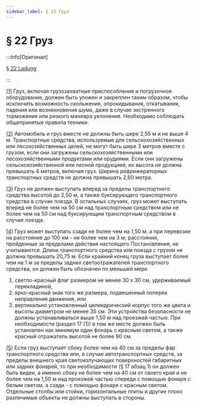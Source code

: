 ```yaml
---
sidebar_label: § 22 Груз
---
```


# § 22 Груз

:::info[Оригинал]

[§ 22 Ladung](https://www.gesetze-im-internet.de/stvo_2013/__22.html)

:::


<span id="1">[(1)](#1)</span> Груз, включая грузозахватные приспособления и погрузочное оборудование, должен быть уложен и
закреплен таким образом, чтобы исключить возможность скольжения, опрокидывания, откатывания,
падения или возникновения шума, даже в случае экстренного торможения или резкого маневра
уклонения. Необходимо соблюдать общепринятые правила техники.


<span id="2">[(2)](#2)</span> Автомобиль и груз вместе не должны быть шире 2,55 м и не выше 4 м. Транспортные средства,
используемые для сельскохозяйственных или лесохозяйственных целей, не могут быть шире 3 метров
вместе с грузом, если они загружены сельскохозяйственными или лесохозяйственными продуктами или
орудиями. Если они загружены сельскохозяйственной или лесной продукцией, их высота не должна
превышать 4 метров, включая груз. Ширина рефрижераторных транспортных средств не должна
превышать 2,60 метра.


<span id="3">[(3)](#3)</span> Груз не должен выступать вперед за пределы транспортного средства высотой до 2,50 м,
а также буксирующего транспортного средства в случае поезда. В остальных случаях, груз может
выступать вперед не более чем на 50 см над транспортным средством или не более чем на 50 см
над буксирующим транспортным средством в случае поезда.


<span id="4">[(4)](#4)</span> Груз может выступать сзади не более чем на 1,50 м, а при перевозке на расстояние до 100 км - не более чем на 3 м; 
расстояния, пройденные за пределами действия настоящего Постановления, не учитываются. Длина
транспортного средства или поезда с грузом не должна превышать 20,75 м. Если крайний конец груза
выступает более чем на 1 м за пределы задних светоотражателей транспортного средства, он должен
быть обозначен по меньшей мере
1. светло-красный флаг размером не менее 30 x 30 см, удерживаемый перекладиной,
2. ярко-красный знак того же размера, подвешенный поперек направления движения, или
3. вертикально установленный цилиндрический корпус того же цвета и высоты диаметром не
менее 35 см.
Эти устройства безопасности не должны устанавливаться выше 1,50 м над проезжей частью. При
необходимости (раздел 17 (1)) в том же месте должен быть установлен как минимум один фонарь с
красным светом, а также красный отражатель высотой не более 90 см.


<span id="5">[(5)](#5)</span> Если груз выступает сбоку более чем на 40 см за пределы фар транспортного средства или, в случае
автотранспортных средств, за пределы внешнего края светоизлучающих поверхностей габаритных или
задних фонарей, то при необходимости (§ 17 абзац 1) он должен быть виден, а именно сбоку не более
чем на 40 см от своего края и не более чем на 1,50 м над проезжей частью спереди с помощью фонаря с
белым светом, а сзади - с помощью фонаря с красным светом. Отдельные столбы или стойки,
горизонтальные плиты и другие плохо различимые объекты не должны выступать в стороны.

